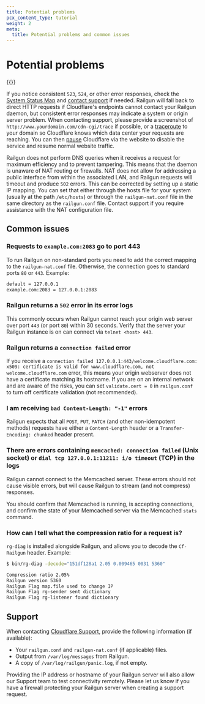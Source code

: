```yaml
---
title: Potential problems
pcx_content_type: tutorial
weight: 2
meta:
  title: Potential problems and common issues
---
```


# Potential problems

{{<render file="_railgun-deprecation-notice.md">}}

If you notice consistent `523`, `524`, or other error responses, check the [System Status Map](https://www.cloudflarestatus.com/) and [contact support](#support) if needed. Railgun will fall back to direct HTTP requests if Cloudflare's endpoints cannot contact your Railgun daemon, but consistent error responses may indicate a system or origin server problem. When contacting support, please provide a screenshot of `http://www.yourdomain.com/cdn-cgi/trace` if possible, or a [traceroute](https://support.cloudflare.com/hc/articles/200169336) to your domain so Cloudflare knows which data center your requests are reaching. You can then [pause](/fundamentals/get-started/basic-tasks/manage-domains/pause-cloudflare/) Cloudflare via the website to disable the service and resume normal website traffic.

Railgun does not perform DNS queries when it receives a request for maximum efficiency and to prevent tampering. This means that the daemon is unaware of NAT routing or firewalls. NAT does not allow for addressing a public interface from within the associated LAN, and Railgun requests will timeout and produce `502` errors. This can be corrected by setting up a static IP mapping. You can set that either through the hosts file for your system (usually at the path `/etc/hosts`) or through the `railgun-nat.conf` file in the same directory as the `railgun.conf` file. Contact support if you require assistance with the NAT configuration file.

## Common issues

### Requests to `example.com:2083` go to port 443

To run Railgun on non-standard ports you need to add the correct mapping to the `railgun-nat.conf` file. Otherwise, the connection goes to standard ports `80` or `443`. Example:

```txt
default = 127.0.0.1
example.com:2083 = 127.0.0.1:2083
```

### Railgun returns a `502` error in its error logs

This commonly occurs when Railgun cannot reach your origin web server over port `443` (or port `80`) within 30 seconds. Verify that the server your Railgun instance is on can connect via `telnet <host> 443`.

### Railgun returns a `connection failed` error

If you receive a `connection failed 127.0.0.1:443/welcome.cloudflare.com: x509: certificate is valid for www.cloudflare.com, not welcome.cloudflare.com` error, this means your origin webserver does not have a certificate matching its hostname. If you are on an internal network and are aware of the risks, you can set `validate.cert = 0` in `railgun.conf` to turn off certificate validation (not recommended).

### I am receiving `bad Content-Length: "-1"` errors

Railgun expects that all `POST`, `PUT`, `PATCH` (and other non-idempotent methods) requests have either a `Content-Length` header or a `Transfer-Encoding: chunked` header present.

### There are errors containing `memcached: connection failed` (Unix socket) or `dial tcp 127.0.0.1:11211: i/o timeout` (TCP) in the logs

Railgun cannot connect to the Memcached server. These errors should not cause visible errors, but will cause Railgun to stream (and not compress) responses.

You should confirm that Memcached is running, is accepting connections, and confirm the state of your Memcached server via the Memcached `stats` command.

### How can I tell what the compression ratio for a request is?

`rg-diag` is installed alongside Railgun, and allows you to decode the `Cf-Railgun` header. Example:

```sh
$ bin/rg-diag -decode="151df128a1 2.05 0.009465 0031 5360"

Compression ratio 2.05%
Railgun version 5360
Railgun Flag map.file used to change IP
Railgun Flag rg-sender sent dictionary
Railgun Flag rg-listener found dictionary
```

## Support

When contacting [Cloudflare Support](/support/troubleshooting/general-troubleshooting/contacting-cloudflare-support/), provide the following information (if available):

- Your `railgun.conf` and `railgun-nat.conf` (if applicable) files.
- Output from `/var/log/messages` from Railgun.
- A copy of `/var/log/railgun/panic.log`, if not empty.

Providing the IP address or hostname of your Railgun server will also allow our Support team to test connectivity remotely. Please let us know if you have a firewall protecting your Railgun server when creating a support request.